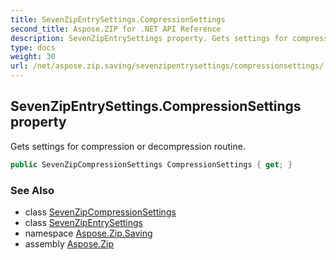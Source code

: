 ```yaml
---
title: SevenZipEntrySettings.CompressionSettings
second_title: Aspose.ZIP for .NET API Reference
description: SevenZipEntrySettings property. Gets settings for compression or decompression routine
type: docs
weight: 30
url: /net/aspose.zip.saving/sevenzipentrysettings/compressionsettings/
---
```

## SevenZipEntrySettings.CompressionSettings property

Gets settings for compression or decompression routine.

```csharp
public SevenZipCompressionSettings CompressionSettings { get; }
```

### See Also

* class [SevenZipCompressionSettings](../../sevenzipcompressionsettings/)
* class [SevenZipEntrySettings](../)
* namespace [Aspose.Zip.Saving](../../sevenzipentrysettings/)
* assembly [Aspose.Zip](../../../)


